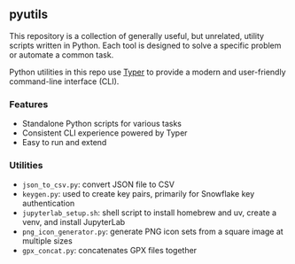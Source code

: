 ## pyutils

This repository is a collection of generally useful, but unrelated, utility scripts written in Python. Each tool is designed to solve a specific problem or automate a common task.

Python utilities in this repo use [Typer](https://typer.dev/) to provide a modern and user-friendly command-line interface (CLI).

### Features
- Standalone Python scripts for various tasks
- Consistent CLI experience powered by Typer
- Easy to run and extend

### Utilities
- `json_to_csv.py`: convert JSON file to CSV
- `keygen.py`: used to create key pairs, primarily for Snowflake key authentication
- `jupyterlab_setup.sh`: shell script to install homebrew and uv, create a venv, and install JupyterLab
- `png_icon_generator.py`: generate PNG icon sets from a square image at multiple sizes
- `gpx_concat.py`: concatenates GPX files together
